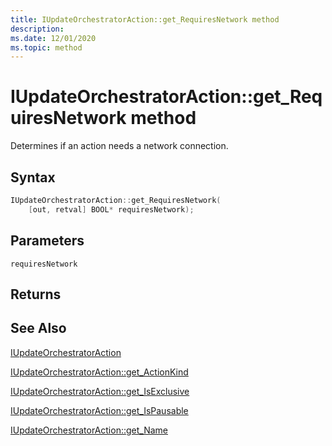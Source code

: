 ```yaml
---
title: IUpdateOrchestratorAction::get_RequiresNetwork method
description:
ms.date: 12/01/2020
ms.topic: method
---
```


# IUpdateOrchestratorAction::get_RequiresNetwork method

Determines if an action needs a network connection.

## Syntax
```cpp
IUpdateOrchestratorAction::get_RequiresNetwork(
    [out, retval] BOOL* requiresNetwork);
```

## Parameters

`requiresNetwork`

## Returns

## See Also

[IUpdateOrchestratorAction](iupdateorchestratoraction.md)

[IUpdateOrchestratorAction::get_ActionKind](iupdateorchestratoraction-get-actionkind.md)

[IUpdateOrchestratorAction::get_IsExclusive](iupdateorchestratoraction-get-isexclusive.md)

[IUpdateOrchestratorAction::get_IsPausable](iupdateorchestratoraction-get-ispausable.md)

[IUpdateOrchestratorAction::get_Name](iupdateorchestratoraction-get-name.md)